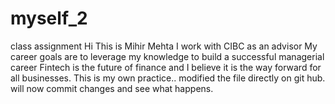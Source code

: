 # myself_2
class assignment
Hi This is Mihir Mehta
I work with CIBC as an advisor
My career goals are to leverage my knowledge to build a successful managerial career
Fintech is the future of finance and I believe it is the way forward for all businesses.
This is my own practice.. modified the file directly  on git hub. will now commit changes and see what happens.
